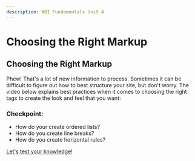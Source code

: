 ```yaml
---
description: WDI Fundamentals Unit 4
---
```


# Choosing the Right Markup

## Choosing the Right Markup

Phew! That's a lot of new information to process. Sometimes it can be difficult to figure out how to best structure your site, but don't worry. The video below explains best practices when it comes to choosing the right tags to create the look and feel that you want:

### Checkpoint:

* How do your create ordered lists?
* How do you create line breaks?
* How do you create horizontal rules?

[Let's test your knowledge!](intro-to-css-quiz.md)

